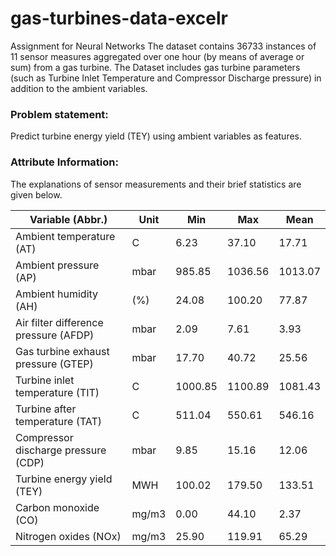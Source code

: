 # gas-turbines-data-excelr
Assignment for Neural Networks
The dataset contains 36733 instances of 11 sensor measures aggregated over one hour (by means of average or sum) from a gas turbine. 
The Dataset includes gas turbine parameters (such as Turbine Inlet Temperature and Compressor Discharge pressure) in addition to the ambient variables.

### Problem statement:
Predict turbine energy yield (TEY) using ambient variables as features.

### Attribute Information:

The explanations of sensor measurements and their brief statistics are given below.

| Variable (Abbr.)                    | Unit | Min    | Max    | Mean   |
|-------------------------------------|------|--------|--------|--------|
| Ambient temperature (AT)            | C    | 6.23   | 37.10  | 17.71  |
|Ambient pressure (AP)                | mbar | 985.85 | 1036.56| 1013.07|
|Ambient humidity (AH)                | (%)  | 24.08  | 100.20 | 77.87  |
|Air filter difference pressure (AFDP)| mbar | 2.09   | 7.61   | 3.93   |
|Gas turbine exhaust pressure (GTEP)  | mbar | 17.70  | 40.72  | 25.56  |
|Turbine inlet temperature (TIT)      | C    | 1000.85| 1100.89| 1081.43|
|Turbine after temperature (TAT)      | C    | 511.04 | 550.61 | 546.16 |
|Compressor discharge pressure (CDP)  | mbar | 9.85   | 15.16  | 12.06  |
|Turbine energy yield (TEY)           | MWH  | 100.02 | 179.50 | 133.51 |
|Carbon monoxide (CO)                 | mg/m3| 0.00   | 44.10  | 2.37   |
|Nitrogen oxides (NOx)                | mg/m3| 25.90  | 119.91 | 65.29  |
